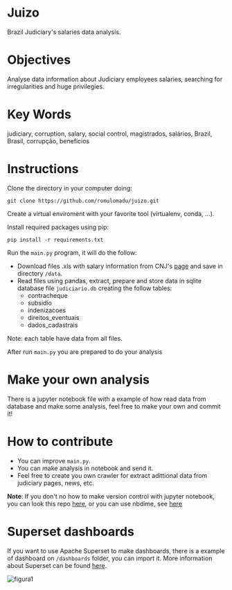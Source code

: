 # Juizo

Brazil Judiciary's salaries data analysis.
 
# Objectives

Analyse data information about Judiciary employees salaries, searching for irregularities and huge privilegies. 

# Key Words

judiciary, corruption, salary, social control, magistrados, salários, Brazil, Brasil, corrupção, benefícios

# Instructions

Clone the directory in your computer doing: 

`git clone https://github.com/romulomadu/juizo.git`

Create a virtual enviroment with your favorite tool (virtualenv, conda, ...).

Install required packages using pip:

`pip install -r requirements.txt`

Run the `main.py` program, it will do the follow:

* Download files .xls with salary information from CNJ's [page](http://www.cnj.jus.br/transparencia/remuneracao-dos-magistrados) and save in directory `/data`.
* Read files using pandas, extract, prepare and store data in sqlite database file `judiciario.db` creating the follow tables:
  - contracheque
  - subsidio
  - indenizacoes
  - direitos_eventuais
  - dados_cadastrais

Note: each table have data from all files.

After run `main.py` you are prepared to do your analysis 

# Make your own analysis

There is a jupyter notebook file with a example of how read data from database and make some analysis, feel free to make your own and commit it!

# How to contribute

- You can improve `main.py`.
- You can make analysis in notebook and send it.
- Feel free to create you own crawler for extract adittional data from judiciary pages, news, etc.

__Note__: If you don't no how to make version control with jupyter notebook, you can look this repo [here](https://github.com/toobaz/ipynb_output_filter), or you can use nbdime, see [here](https://github.com/jupyter/nbdime)

# Superset dashboards

If you want to use Apache Superset to make dashboards, there is a example of dashboard on `/dashboards` folder, you can import it. More information about Superset can be found [here](https://superset.incubator.apache.org/).

![figura1](superset_example.png)



  

 





